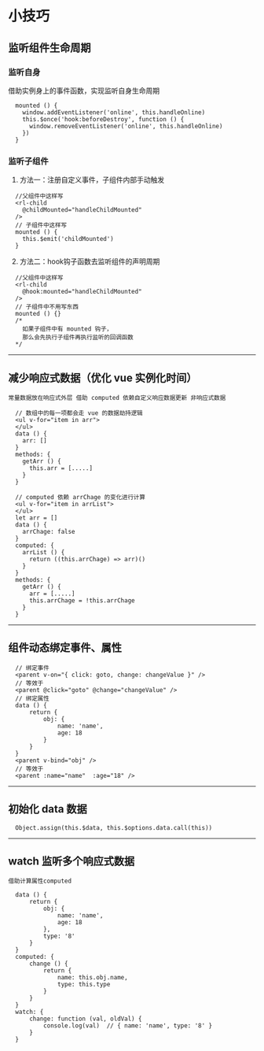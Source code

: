 # 小技巧
## 监听组件生命周期
### 监听自身
借助实例身上的事件函数，实现监听自身生命周期
```
  mounted () {
    window.addEventListener('online', this.handleOnline)
    this.$once('hook:beforeDestroy', function () {
      window.removeEventListener('online', this.handleOnline)
    })
  }
```
### 监听子组件
1. 方法一：注册自定义事件，子组件内部手动触发
```
  //父组件中这样写
  <rl-child
    @childMounted="handleChildMounted"
  />
  // 子组件中这样写
  mounted () {
    this.$emit('childMounted')
  }
```
2. 方法二：hook钩子函数去监听组件的声明周期
```
  //父组件中这样写
  <rl-child
    @hook:mounted="handleChildMounted"
  /> 
  // 子组件中不用写东西
  mounted () {}
  /*
    如果子组件中有 mounted 钩子，
    那么会先执行子组件再执行监听的回调函数
  */
```
---
## 减少响应式数据（优化 vue 实例化时间）
`常量数据放在响应式外层 借助 computed 依赖自定义响应数据更新 非响应式数据`
```
  // 数组中的每一项都会走 vue 的数据劫持逻辑
  <ul v-for="item in arr">
  </ul>
  data () {
    arr: []
  }
  methods: {
    getArr () {
      this.arr = [.....]
    }
  }
```
```
  // computed 依赖 arrChage 的变化进行计算
  <ul v-for="item in arrList">
  </ul>
  let arr = []
  data () {
    arrChage: false
  }
  computed: {
    arrList () {
      return ((this.arrChage) => arr)()
    }
  }
  methods: {
    getArr () {
      arr = [.....]
      this.arrChage = !this.arrChage
    }
  }
```
---
## 组件动态绑定事件、属性
```
  // 绑定事件 
  <parent v-on="{ click: goto, change: changeValue }" />
  // 等效于
  <parent @click="goto" @change="changeValue" />
  // 绑定属性
  data () {
      return {
          obj: {
              name: 'name',
              age: 18
          }
      }       
  }
  <parent v-bind="obj" />
  // 等效于
  <parent :name="name"  :age="18" />
```
---
## 初始化 data 数据
```
  Object.assign(this.$data, this.$options.data.call(this))
```
--- 
## watch 监听多个响应式数据
`借助计算属性computed`
```
  data () {
      return {
          obj: {
              name: 'name',
              age: 18
          },
          type: '8'
      }       
  }
  computed: {
      change () {
          return {
              name: this.obj.name,
              type: this.type
          }  
      }
  }
  watch: {
      change: function (val, oldVal) {
          console.log(val)  // { name: 'name', type: '8' }
      }
  }
```

